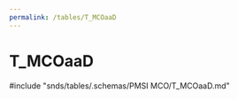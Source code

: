 ```yaml
---
permalink: /tables/T_MCOaaD
---
```

# T\_MCOaaD
<!-- SPDX-License-Identifier: MPL-2.0 -->

<!-- ATTENTION : Ne pas supprimer ou modifier la ligne ci-dessous -->
#include "snds/tables/.schemas/PMSI MCO/T_MCOaaD.md"
<!-- ATTENTION : Ne pas supprimer ou modifier la ligne ci-dessus -->
